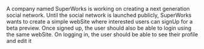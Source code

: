 A company named SuperWorks is working on creating a next generation social network.
Until the social network is launched publicly, SuperWorks wants to create a simple webSite where interested users can signUp for a beta preview. Once signed up, the user should also be able to login using the same webSite.
On logging in, the user should be able to see their profile and edit it